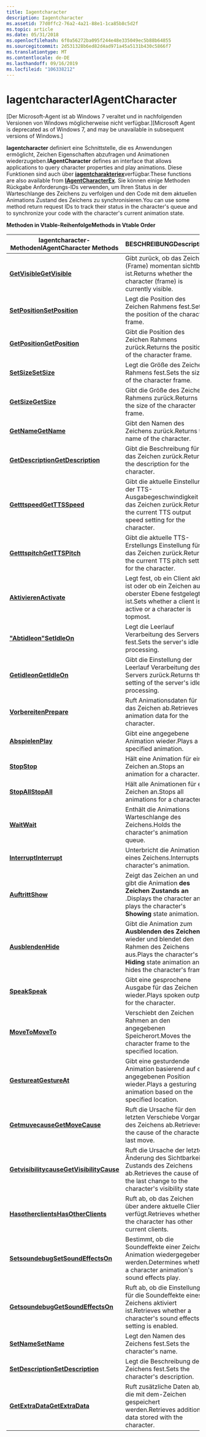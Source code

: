 ```yaml
---
title: Iagentcharacter
description: Iagentcharacter
ms.assetid: 77d0ffc2-76a2-4a21-88e1-1ca85b8c5d2f
ms.topic: article
ms.date: 05/31/2018
ms.openlocfilehash: 6f0a56272ba095f244e48e335049ec5b88b64855
ms.sourcegitcommit: 2d531328b6ed82d4ad971a45a5131b430c5866f7
ms.translationtype: MT
ms.contentlocale: de-DE
ms.lasthandoff: 09/16/2019
ms.locfileid: "106338212"
---
```

# <a name="iagentcharacter"></a><span data-ttu-id="0c65f-103">Iagentcharacter</span><span class="sxs-lookup"><span data-stu-id="0c65f-103">IAgentCharacter</span></span>

<span data-ttu-id="0c65f-104">\[Der Microsoft-Agent ist ab Windows 7 veraltet und in nachfolgenden Versionen von Windows möglicherweise nicht verfügbar.\]</span><span class="sxs-lookup"><span data-stu-id="0c65f-104">\[Microsoft Agent is deprecated as of Windows 7, and may be unavailable in subsequent versions of Windows.\]</span></span>

<span data-ttu-id="0c65f-105">**Iagentcharacter** definiert eine Schnittstelle, die es Anwendungen ermöglicht, Zeichen Eigenschaften abzufragen und Animationen wiederzugeben.</span><span class="sxs-lookup"><span data-stu-id="0c65f-105">**IAgentCharacter** defines an interface that allows applications to query character properties and play animations.</span></span> <span data-ttu-id="0c65f-106">Diese Funktionen sind auch über [**iagentcharakteriex**](iagentcharacterex.md)verfügbar.</span><span class="sxs-lookup"><span data-stu-id="0c65f-106">These functions are also available from [**IAgentCharacterEx**](iagentcharacterex.md).</span></span> <span data-ttu-id="0c65f-107">Sie können einige Methoden Rückgabe Anforderungs-IDs verwenden, um Ihren Status in der Warteschlange des Zeichens zu verfolgen und den Code mit dem aktuellen Animations Zustand des Zeichens zu synchronisieren.</span><span class="sxs-lookup"><span data-stu-id="0c65f-107">You can use some method return request IDs to track their status in the character's queue and to synchronize your code with the character's current animation state.</span></span>

<span data-ttu-id="0c65f-108">**Methoden in Vtable-Reihenfolge**</span><span class="sxs-lookup"><span data-stu-id="0c65f-108">**Methods in Vtable Order**</span></span>



| <span data-ttu-id="0c65f-109">Iagentcharacter-Methoden</span><span class="sxs-lookup"><span data-stu-id="0c65f-109">IAgentCharacter Methods</span></span>                                           | <span data-ttu-id="0c65f-110">BESCHREIBUNG</span><span class="sxs-lookup"><span data-stu-id="0c65f-110">Description</span></span>                                                                       |
|-------------------------------------------------------------------|-----------------------------------------------------------------------------------|
| [<span data-ttu-id="0c65f-111">**GetVisible**</span><span class="sxs-lookup"><span data-stu-id="0c65f-111">**GetVisible**</span></span>](iagentcharacter--getvisible.md)                 | <span data-ttu-id="0c65f-112">Gibt zurück, ob das Zeichen (Frame) momentan sichtbar ist.</span><span class="sxs-lookup"><span data-stu-id="0c65f-112">Returns whether the character (frame) is currently visible.</span></span>                       |
| [<span data-ttu-id="0c65f-113">**SetPosition**</span><span class="sxs-lookup"><span data-stu-id="0c65f-113">**SetPosition**</span></span>](iagentcharacter--setposition.md)               | <span data-ttu-id="0c65f-114">Legt die Position des Zeichen Rahmens fest.</span><span class="sxs-lookup"><span data-stu-id="0c65f-114">Sets the position of the character frame.</span></span>                                         |
| [<span data-ttu-id="0c65f-115">**GetPosition**</span><span class="sxs-lookup"><span data-stu-id="0c65f-115">**GetPosition**</span></span>](iagentcharacter--getposition.md)               | <span data-ttu-id="0c65f-116">Gibt die Position des Zeichen Rahmens zurück.</span><span class="sxs-lookup"><span data-stu-id="0c65f-116">Returns the position of the character frame.</span></span>                                      |
| [<span data-ttu-id="0c65f-117">**SetSize**</span><span class="sxs-lookup"><span data-stu-id="0c65f-117">**SetSize**</span></span>](iagentcharacter--setsize.md)                       | <span data-ttu-id="0c65f-118">Legt die Größe des Zeichen Rahmens fest.</span><span class="sxs-lookup"><span data-stu-id="0c65f-118">Sets the size of the character frame.</span></span>                                             |
| [<span data-ttu-id="0c65f-119">**GetSize**</span><span class="sxs-lookup"><span data-stu-id="0c65f-119">**GetSize**</span></span>](iagentcharacter--getsize.md)                       | <span data-ttu-id="0c65f-120">Gibt die Größe des Zeichen Rahmens zurück.</span><span class="sxs-lookup"><span data-stu-id="0c65f-120">Returns the size of the character frame.</span></span>                                          |
| [<span data-ttu-id="0c65f-121">**GetName**</span><span class="sxs-lookup"><span data-stu-id="0c65f-121">**GetName**</span></span>](iagentcharacter--getname.md)                       | <span data-ttu-id="0c65f-122">Gibt den Namen des Zeichens zurück.</span><span class="sxs-lookup"><span data-stu-id="0c65f-122">Returns the name of the character.</span></span>                                                |
| [<span data-ttu-id="0c65f-123">**GetDescription**</span><span class="sxs-lookup"><span data-stu-id="0c65f-123">**GetDescription**</span></span>](iagentcharacter--getdescription.md)         | <span data-ttu-id="0c65f-124">Gibt die Beschreibung für das Zeichen zurück.</span><span class="sxs-lookup"><span data-stu-id="0c65f-124">Returns the description for the character.</span></span>                                        |
| [<span data-ttu-id="0c65f-125">**Getttspeed**</span><span class="sxs-lookup"><span data-stu-id="0c65f-125">**GetTTSSpeed**</span></span>](iagentcharacter--getttsspeed.md)               | <span data-ttu-id="0c65f-126">Gibt die aktuelle Einstellung der TTS-Ausgabegeschwindigkeit für das Zeichen zurück.</span><span class="sxs-lookup"><span data-stu-id="0c65f-126">Returns the current TTS output speed setting for the character.</span></span>                   |
| [<span data-ttu-id="0c65f-127">**Getttspitch**</span><span class="sxs-lookup"><span data-stu-id="0c65f-127">**GetTTSPitch**</span></span>](iagentcharacter--getttspitch.md)               | <span data-ttu-id="0c65f-128">Gibt die aktuelle TTS-Erstellungs Einstellung für das Zeichen zurück.</span><span class="sxs-lookup"><span data-stu-id="0c65f-128">Returns the current TTS pitch setting for the character.</span></span>                          |
| [<span data-ttu-id="0c65f-129">**Aktivieren**</span><span class="sxs-lookup"><span data-stu-id="0c65f-129">**Activate**</span></span>](iagentcharacter--activate.md)                     | <span data-ttu-id="0c65f-130">Legt fest, ob ein Client aktiv ist oder ob ein Zeichen auf oberster Ebene festgelegt ist.</span><span class="sxs-lookup"><span data-stu-id="0c65f-130">Sets whether a client is active or a character is topmost.</span></span>                        |
| [<span data-ttu-id="0c65f-131">**"Abtidleon"**</span><span class="sxs-lookup"><span data-stu-id="0c65f-131">**SetIdleOn**</span></span>](iagentcharacter--setidleon.md)                   | <span data-ttu-id="0c65f-132">Legt die Leerlauf Verarbeitung des Servers fest.</span><span class="sxs-lookup"><span data-stu-id="0c65f-132">Sets the server's idle processing.</span></span>                                                |
| [<span data-ttu-id="0c65f-133">**Getidleon**</span><span class="sxs-lookup"><span data-stu-id="0c65f-133">**GetIdleOn**</span></span>](iagentcharacter--getidleon.md)                   | <span data-ttu-id="0c65f-134">Gibt die Einstellung der Leerlauf Verarbeitung des Servers zurück.</span><span class="sxs-lookup"><span data-stu-id="0c65f-134">Returns the setting of the server's idle processing.</span></span>                              |
| [<span data-ttu-id="0c65f-135">**Vorbereiten**</span><span class="sxs-lookup"><span data-stu-id="0c65f-135">**Prepare**</span></span>](iagentcharacter--prepare.md)                       | <span data-ttu-id="0c65f-136">Ruft Animationsdaten für das Zeichen ab.</span><span class="sxs-lookup"><span data-stu-id="0c65f-136">Retrieves animation data for the character.</span></span>                                       |
| [<span data-ttu-id="0c65f-137">**Abspielen**</span><span class="sxs-lookup"><span data-stu-id="0c65f-137">**Play**</span></span>](iagentcharacter--play.md)                             | <span data-ttu-id="0c65f-138">Gibt eine angegebene Animation wieder.</span><span class="sxs-lookup"><span data-stu-id="0c65f-138">Plays a specified animation.</span></span>                                                      |
| [<span data-ttu-id="0c65f-139">**Stop**</span><span class="sxs-lookup"><span data-stu-id="0c65f-139">**Stop**</span></span>](iagentcharacter--stop.md)                             | <span data-ttu-id="0c65f-140">Hält eine Animation für ein Zeichen an.</span><span class="sxs-lookup"><span data-stu-id="0c65f-140">Stops an animation for a character.</span></span>                                               |
| [<span data-ttu-id="0c65f-141">**StopAll**</span><span class="sxs-lookup"><span data-stu-id="0c65f-141">**StopAll**</span></span>](iagentcharacter--stopall.md)                       | <span data-ttu-id="0c65f-142">Hält alle Animationen für ein Zeichen an.</span><span class="sxs-lookup"><span data-stu-id="0c65f-142">Stops all animations for a character.</span></span>                                             |
| [<span data-ttu-id="0c65f-143">**Wait**</span><span class="sxs-lookup"><span data-stu-id="0c65f-143">**Wait**</span></span>](iagentcharacter--wait.md)                             | <span data-ttu-id="0c65f-144">Enthält die Animations Warteschlange des Zeichens.</span><span class="sxs-lookup"><span data-stu-id="0c65f-144">Holds the character's animation queue.</span></span>                                            |
| [<span data-ttu-id="0c65f-145">**Interrupt**</span><span class="sxs-lookup"><span data-stu-id="0c65f-145">**Interrupt**</span></span>](iagentcharacter--interrupt.md)                   | <span data-ttu-id="0c65f-146">Unterbricht die Animation eines Zeichens.</span><span class="sxs-lookup"><span data-stu-id="0c65f-146">Interrupts a character's animation.</span></span>                                               |
| [<span data-ttu-id="0c65f-147">**Auftritt**</span><span class="sxs-lookup"><span data-stu-id="0c65f-147">**Show**</span></span>](iagentcharacter--show.md)                             | <span data-ttu-id="0c65f-148">Zeigt das Zeichen an und gibt die Animation **des Zeichen Zustands an** .</span><span class="sxs-lookup"><span data-stu-id="0c65f-148">Displays the character and plays the character's **Showing** state animation.</span></span>     |
| [<span data-ttu-id="0c65f-149">**Ausblenden**</span><span class="sxs-lookup"><span data-stu-id="0c65f-149">**Hide**</span></span>](iagentcharacter--hide.md)                             | <span data-ttu-id="0c65f-150">Gibt die Animation zum **Ausblenden des Zeichens** wieder und blendet den Rahmen des Zeichens aus.</span><span class="sxs-lookup"><span data-stu-id="0c65f-150">Plays the character's **Hiding** state animation and hides the character's frame.</span></span> |
| [<span data-ttu-id="0c65f-151">**Speak**</span><span class="sxs-lookup"><span data-stu-id="0c65f-151">**Speak**</span></span>](iagentcharacter--speak.md)                           | <span data-ttu-id="0c65f-152">Gibt eine gesprochene Ausgabe für das Zeichen wieder.</span><span class="sxs-lookup"><span data-stu-id="0c65f-152">Plays spoken output for the character.</span></span>                                            |
| [<span data-ttu-id="0c65f-153">**MoveTo**</span><span class="sxs-lookup"><span data-stu-id="0c65f-153">**MoveTo**</span></span>](iagentcharacter--moveto.md)                         | <span data-ttu-id="0c65f-154">Verschiebt den Zeichen Rahmen an den angegebenen Speicherort.</span><span class="sxs-lookup"><span data-stu-id="0c65f-154">Moves the character frame to the specified location.</span></span>                              |
| [<span data-ttu-id="0c65f-155">**Gestureat**</span><span class="sxs-lookup"><span data-stu-id="0c65f-155">**GestureAt**</span></span>](iagentcharacter--gestureat.md)                   | <span data-ttu-id="0c65f-156">Gibt eine gesturdende Animation basierend auf der angegebenen Position wieder.</span><span class="sxs-lookup"><span data-stu-id="0c65f-156">Plays a gesturing animation based on the specified location.</span></span>                      |
| [<span data-ttu-id="0c65f-157">**Getmuvecause**</span><span class="sxs-lookup"><span data-stu-id="0c65f-157">**GetMoveCause**</span></span>](iagentcharacter--getmovecause.md)             | <span data-ttu-id="0c65f-158">Ruft die Ursache für den letzten Verschiebe Vorgang des Zeichens ab.</span><span class="sxs-lookup"><span data-stu-id="0c65f-158">Retrieves the cause of the character's last move.</span></span>                                 |
| [<span data-ttu-id="0c65f-159">**Getvisibilitycause**</span><span class="sxs-lookup"><span data-stu-id="0c65f-159">**GetVisibilityCause**</span></span>](iagentcharacter--getvisibilitycause.md) | <span data-ttu-id="0c65f-160">Ruft die Ursache der letzten Änderung des Sichtbarkeits Zustands des Zeichens ab.</span><span class="sxs-lookup"><span data-stu-id="0c65f-160">Retrieves the cause of the last change to the character's visibility state.</span></span>       |
| [<span data-ttu-id="0c65f-161">**Hasotherclients**</span><span class="sxs-lookup"><span data-stu-id="0c65f-161">**HasOtherClients**</span></span>](iagentcharacter--hasotherclients.md)       | <span data-ttu-id="0c65f-162">Ruft ab, ob das Zeichen über andere aktuelle Clients verfügt.</span><span class="sxs-lookup"><span data-stu-id="0c65f-162">Retrieves whether the character has other current clients.</span></span>                        |
| [<span data-ttu-id="0c65f-163">**Setsoundebug**</span><span class="sxs-lookup"><span data-stu-id="0c65f-163">**SetSoundEffectsOn**</span></span>](iagentcharacter--setsoundeffectson.md)   | <span data-ttu-id="0c65f-164">Bestimmt, ob die Soundeffekte einer Zeichen Animation wiedergegeben werden.</span><span class="sxs-lookup"><span data-stu-id="0c65f-164">Determines whether a character animation's sound effects play.</span></span>                    |
| [<span data-ttu-id="0c65f-165">**Getsoundebug**</span><span class="sxs-lookup"><span data-stu-id="0c65f-165">**GetSoundEffectsOn**</span></span>](iagentcharacter--getsoundeffectson.md)   | <span data-ttu-id="0c65f-166">Ruft ab, ob die Einstellung für die Soundeffekte eines Zeichens aktiviert ist.</span><span class="sxs-lookup"><span data-stu-id="0c65f-166">Retrieves whether a character's sound effects setting is enabled.</span></span>                 |
| [<span data-ttu-id="0c65f-167">**SetName**</span><span class="sxs-lookup"><span data-stu-id="0c65f-167">**SetName**</span></span>](iagentcharacter--setname.md)                       | <span data-ttu-id="0c65f-168">Legt den Namen des Zeichens fest.</span><span class="sxs-lookup"><span data-stu-id="0c65f-168">Sets the character's name.</span></span>                                                        |
| [<span data-ttu-id="0c65f-169">**SetDescription**</span><span class="sxs-lookup"><span data-stu-id="0c65f-169">**SetDescription**</span></span>](iagentcharacter--setdescription.md)         | <span data-ttu-id="0c65f-170">Legt die Beschreibung des Zeichens fest.</span><span class="sxs-lookup"><span data-stu-id="0c65f-170">Sets the character's description.</span></span>                                                 |
| [<span data-ttu-id="0c65f-171">**GetExtraData**</span><span class="sxs-lookup"><span data-stu-id="0c65f-171">**GetExtraData**</span></span>](iagentcharacter--getextradata.md)             | <span data-ttu-id="0c65f-172">Ruft zusätzliche Daten ab, die mit dem-Zeichen gespeichert werden.</span><span class="sxs-lookup"><span data-stu-id="0c65f-172">Retrieves additional data stored with the character.</span></span>                              |



 

 

 




